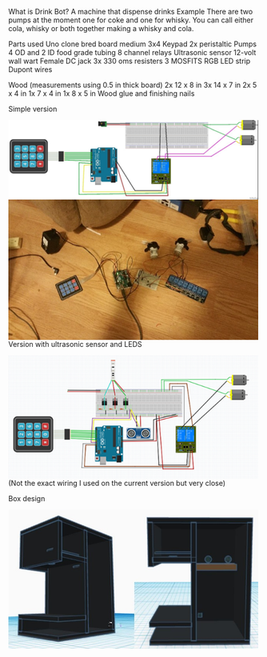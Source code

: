 What is Drink Bot?
A machine that dispense drinks
Example
There are two pumps at the moment one for coke and one for whisky. You can call either cola, whisky or both together making a whisky and cola.

Parts used
Uno clone
bred board medium
3x4 Keypad
2x peristaltic Pumps
4 OD and 2 ID food grade tubing
8 channel relays
Ultrasonic sensor
12-volt wall wart
Female DC jack
3x 330 oms resisters
3 MOSFITS
RGB LED strip
Dupont wires

Wood (measurements using 0.5 in thick board)
2x 12 x 8 in
3x 14 x 7 in
2x 5 x 4 in
1x 7 x 4 in
1x 8 x 5 in
Wood glue and finishing nails

Simple version
<P>
<img align="left" width="500" src="images/simpleSkatch.jpg" alt="simple sketch" title="Optional title">
<img align="left" width="500" src="images/buildPic.jpg" alt="build picture" title="Optional title">
</p>
Version with ultrasonic sensor and LEDS
<P>
<img align="left" width="500" img src="images/DrinkBotsketch.png" alt="drink bot sketch" title="Optional title">
</p>
(Not the exact wiring I used on the current version but very close)

Box design
<p>
<img align="left" width="500" img src="/images\boxDesign.JPG" alt="box design " title="Optional title">
</p>
